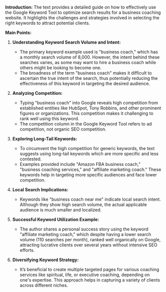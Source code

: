**Introduction:**
The text provides a detailed guide on how to effectively use the Google Keyword Tool to optimize search results for a business coaching website. It highlights the challenges and strategies involved in selecting the right keywords to attract potential clients.

**Main Points:**

1. **Understanding Keyword Search Volume and Intent:**
   - The primary keyword example used is "business coach," which has a monthly search volume of 8,000. However, the intent behind these searches varies, as some may want to hire a business coach while others might be looking to become one.
   - The broadness of the term "business coach" makes it difficult to ascertain the true intent of the search, thus potentially reducing the effectiveness of this keyword in targeting the desired audience.

2. **Analyzing Competition:**
   - Typing "business coach" into Google reveals high competition from established entities like HubSpot, Tony Robbins, and other prominent figures or organizations. This competition makes it challenging to rank well using this keyword.
   - The competition column in the Google Keyword Tool refers to ad competition, not organic SEO competition.

3. **Exploring Long-Tail Keywords:**
   - To circumvent the high competition for generic keywords, the text suggests using long-tail keywords which are more specific and less contested.
   - Examples provided include "Amazon FBA business coach," "business coaching services," and "affiliate marketing coach." These keywords help in targeting more specific audiences and face lower competition.

4. **Local Search Implications:**
   - Keywords like "business coach near me" indicate local search intent. Although they show high search volume, the actual applicable audience is much smaller and localized.

5. **Successful Keyword Utilization Example:**
   - The author shares a personal success story using the keyword "affiliate marketing coach," which despite having a lower search volume (110 searches per month), ranked well organically on Google, attracting lucrative clients over several years without intensive SEO efforts.

6. **Diversifying Keyword Strategy:**
   - It’s beneficial to create multiple targeted pages for various coaching services like spiritual, life, or executive coaching, depending on one's expertise. This approach helps in capturing a variety of clients across different niches.
